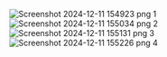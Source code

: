 ![Screenshot 2024-12-11 154923 png 1](https://github.com/user-attachments/assets/fa3f0d5d-fd9e-4323-a6d8-1f9efa227106)
![Screenshot 2024-12-11 155034 png 2](https://github.com/user-attachments/assets/4aab4efc-0cc7-4083-b741-c717469bce2d)
![Screenshot 2024-12-11 155131 png 3](https://github.com/user-attachments/assets/09971246-1542-43c2-880a-a102157393cb)
![Screenshot 2024-12-11 155226 png 4](https://github.com/user-attachments/assets/1ac5ae3f-49c9-4da0-b54e-5f25af3448c1)
